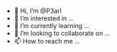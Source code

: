- 👋 Hi, I’m @P3arl
- 👀 I’m interested in ...
- 🌱 I’m currently learning ...
- 💞️ I’m looking to collaborate on ...
- 📫 How to reach me ...

<!---
P3arl/P3arl is a ✨ special ✨ repository because its `README.md` (this file) appears on your GitHub profile.
You can click the Preview link to take a look at your changes.
--->
